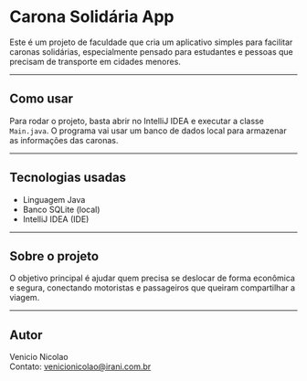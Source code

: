 # Carona Solidária App

Este é um projeto de faculdade que cria um aplicativo simples para facilitar caronas solidárias, especialmente pensado para estudantes e pessoas que precisam de transporte em cidades menores.

---

## Como usar

Para rodar o projeto, basta abrir no IntelliJ IDEA e executar a classe `Main.java`. O programa vai usar um banco de dados local para armazenar as informações das caronas.

---

## Tecnologias usadas

- Linguagem Java
- Banco SQLite (local)
- IntelliJ IDEA (IDE)

---

## Sobre o projeto

O objetivo principal é ajudar quem precisa se deslocar de forma econômica e segura, conectando motoristas e passageiros que queiram compartilhar a viagem.

---

## Autor

Venicio Nicolao  
Contato: venicionicolao@irani.com.br